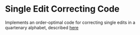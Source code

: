 # Single Edit Correcting Code

Implements an order-optimal code for correcting single edits in a quartenary alphabet, described [here](https://arxiv.org/pdf/1910.06501.pdf)
